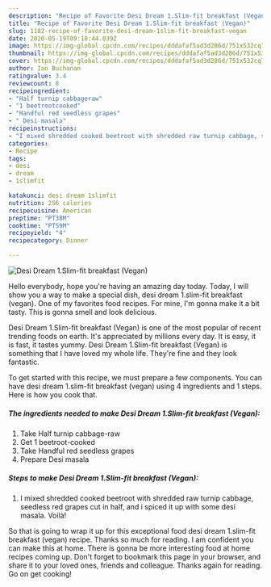 ```yaml
---
description: "Recipe of Favorite Desi Dream 1.Slim-fit breakfast (Vegan)"
title: "Recipe of Favorite Desi Dream 1.Slim-fit breakfast (Vegan)"
slug: 1182-recipe-of-favorite-desi-dream-1slim-fit-breakfast-vegan
date: 2020-05-19T09:18:44.039Z
image: https://img-global.cpcdn.com/recipes/dddafaf5ad3d286d/751x532cq70/desi-dream-1slim-fit-breakfast-vegan-recipe-main-photo.jpg
thumbnail: https://img-global.cpcdn.com/recipes/dddafaf5ad3d286d/751x532cq70/desi-dream-1slim-fit-breakfast-vegan-recipe-main-photo.jpg
cover: https://img-global.cpcdn.com/recipes/dddafaf5ad3d286d/751x532cq70/desi-dream-1slim-fit-breakfast-vegan-recipe-main-photo.jpg
author: Ian Buchanan
ratingvalue: 3.4
reviewcount: 8
recipeingredient:
- "Half turnip cabbageraw"
- "1 beetrootcooked"
- "Handful red seedless grapes"
- " Desi masala"
recipeinstructions:
- "I mixed shredded cooked beetroot with shredded raw turnip cabbage, seedless red grapes cut in half, and i spiced it up with some desi masala. Voilà!"
categories:
- Recipe
tags:
- desi
- dream
- 1slimfit

katakunci: desi dream 1slimfit 
nutrition: 256 calories
recipecuisine: American
preptime: "PT38M"
cooktime: "PT59M"
recipeyield: "4"
recipecategory: Dinner

---
```



![Desi Dream 1.Slim-fit breakfast (Vegan)](https://img-global.cpcdn.com/recipes/dddafaf5ad3d286d/751x532cq70/desi-dream-1slim-fit-breakfast-vegan-recipe-main-photo.jpg)

Hello everybody, hope you're having an amazing day today. Today, I will show you a way to make a special dish, desi dream 1.slim-fit breakfast (vegan). One of my favorites food recipes. For mine, I'm gonna make it a bit tasty. This is gonna smell and look delicious.



Desi Dream 1.Slim-fit breakfast (Vegan) is one of the most popular of recent trending foods on earth. It's appreciated by millions every day. It is easy, it is fast, it tastes yummy. Desi Dream 1.Slim-fit breakfast (Vegan) is something that I have loved my whole life. They're fine and they look fantastic.


To get started with this recipe, we must prepare a few components. You can have desi dream 1.slim-fit breakfast (vegan) using 4 ingredients and 1 steps. Here is how you cook that.

<!--inarticleads1-->

##### The ingredients needed to make Desi Dream 1.Slim-fit breakfast (Vegan):

1. Take Half turnip cabbage-raw
1. Get 1 beetroot-cooked
1. Take Handful red seedless grapes
1. Prepare  Desi masala




<!--inarticleads2-->

##### Steps to make Desi Dream 1.Slim-fit breakfast (Vegan):

1. I mixed shredded cooked beetroot with shredded raw turnip cabbage, seedless red grapes cut in half, and i spiced it up with some desi masala. Voilà!




So that is going to wrap it up for this exceptional food desi dream 1.slim-fit breakfast (vegan) recipe. Thanks so much for reading. I am confident you can make this at home. There is gonna be more interesting food at home recipes coming up. Don't forget to bookmark this page in your browser, and share it to your loved ones, friends and colleague. Thanks again for reading. Go on get cooking!
